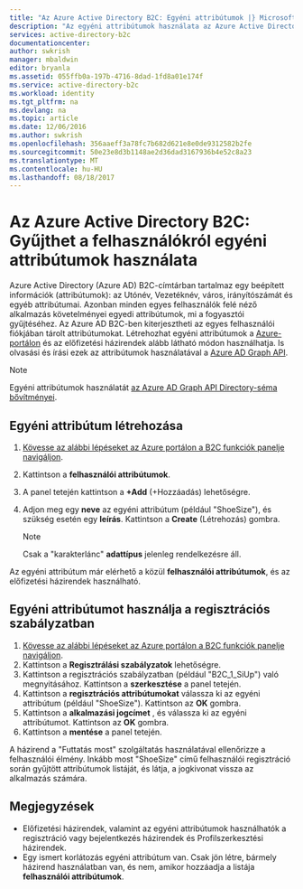```yaml
---
title: "Az Azure Active Directory B2C: Egyéni attribútumok |} Microsoft Docs"
description: "Az egyéni attribútumok használata az Azure Active Directory B2C gyűjthet a felhasználókról"
services: active-directory-b2c
documentationcenter: 
author: swkrish
manager: mbaldwin
editor: bryanla
ms.assetid: 055ffb0a-197b-4716-8dad-1fd8a01e174f
ms.service: active-directory-b2c
ms.workload: identity
ms.tgt_pltfrm: na
ms.devlang: na
ms.topic: article
ms.date: 12/06/2016
ms.author: swkrish
ms.openlocfilehash: 356aaeff3a78fc7b682d621e8e0de9312582b2fe
ms.sourcegitcommit: 50e23e8d3b1148ae2d36dad3167936b4e52c8a23
ms.translationtype: MT
ms.contentlocale: hu-HU
ms.lasthandoff: 08/18/2017
---
```

# <a name="azure-active-directory-b2c-use-custom-attributes-to-collect-information-about-your-consumers"></a>Az Azure Active Directory B2C: Gyűjthet a felhasználókról egyéni attribútumok használata
Azure Active Directory (Azure AD) B2C-címtárban tartalmaz egy beépített információk (attribútumok): az Utónév, Vezetéknév, város, irányítószámát és egyéb attribútumai. Azonban minden egyes felhasználók felé néző alkalmazás követelményei egyedi attribútumok, mi a fogyasztói gyűjtéséhez. Az Azure AD B2C-ben kiterjesztheti az egyes felhasználói fiókjában tárolt attribútumokat. Létrehozhat egyéni attribútumok a [Azure-portálon](https://portal.azure.com/) és az előfizetési házirendek alább látható módon használhatja. Is olvasási és írási ezek az attribútumok használatával a [Azure AD Graph API](active-directory-b2c-devquickstarts-graph-dotnet.md).

> [!NOTE]
> Egyéni attribútumok használatát [az Azure AD Graph API Directory-séma bővítményei](https://msdn.microsoft.com/library/azure/dn720459.aspx).
> 
> 

## <a name="create-a-custom-attribute"></a>Egyéni attribútum létrehozása
1. [Kövesse az alábbi lépéseket az Azure portálon a B2C funkciók panelje navigáljon](active-directory-b2c-app-registration.md#navigate-to-b2c-settings).
2. Kattintson a **felhasználói attribútumok**.
3. A panel tetején kattintson a **+Add** (+Hozzáadás) lehetőségre.
4. Adjon meg egy **neve** az egyéni attribútum (például "ShoeSize"), és szükség esetén egy **leírás**. Kattintson a **Create** (Létrehozás) gombra.
   
   > [!NOTE]
   > Csak a "karakterlánc" **adattípus** jelenleg rendelkezésre áll.
   > 
   > 

Az egyéni attribútum már elérhető a közül **felhasználói attribútumok**, és az előfizetési házirendek használható.

## <a name="use-a-custom-attribute-in-your-sign-up-policy"></a>Egyéni attribútumot használja a regisztrációs szabályzatban
1. [Kövesse az alábbi lépéseket az Azure portálon a B2C funkciók panelje navigáljon](active-directory-b2c-app-registration.md#navigate-to-b2c-settings).
2. Kattintson a **Regisztrálási szabályzatok** lehetőségre.
3. Kattintson a regisztrációs szabályzatban (például "B2C_1_SiUp") való megnyitásához. Kattintson a **szerkesztése** a panel tetején.
4. Kattintson a **regisztrációs attribútumokat** válassza ki az egyéni attribútum (például "ShoeSize"). Kattintson az **OK** gombra.
5. Kattintson a **alkalmazási jogcímet** , és válassza ki az egyéni attribútumot. Kattintson az **OK** gombra.
6. Kattintson a **mentése** a panel tetején.

A házirend a "Futtatás most" szolgáltatás használatával ellenőrizze a felhasználói élmény. Inkább most "ShoeSize" című felhasználói regisztráció során gyűjtött attribútumok listáját, és látja, a jogkivonat vissza az alkalmazás számára.

## <a name="notes"></a>Megjegyzések
* Előfizetési házirendek, valamint az egyéni attribútumok használhatók a regisztráció vagy bejelentkezés házirendek és Profilszerkesztési házirendek.
* Egy ismert korlátozás egyéni attribútum van. Csak jön létre, bármely házirend használatban van, és nem, amikor hozzáadja a listája **felhasználói attribútumok**.

